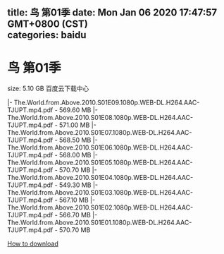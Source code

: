 
title: 鸟 第01季
date: Mon Jan 06 2020 17:47:57 GMT+0800 (CST)    
categories: baidu
---

# 鸟 第01季
size: 5.10 GB
 百度云下载中心
 
|- The.World.from.Above.2010.S01E09.1080p.WEB-DL.H264.AAC-TJUPT.mp4.pdf - 569.60 MB
|- The.World.from.Above.2010.S01E08.1080p.WEB-DL.H264.AAC-TJUPT.mp4.pdf - 571.00 MB
|- The.World.from.Above.2010.S01E07.1080p.WEB-DL.H264.AAC-TJUPT.mp4.pdf - 568.50 MB
|- The.World.from.Above.2010.S01E06.1080p.WEB-DL.H264.AAC-TJUPT.mp4.pdf - 568.00 MB
|- The.World.from.Above.2010.S01E05.1080p.WEB-DL.H264.AAC-TJUPT.mp4.pdf - 570.70 MB
|- The.World.from.Above.2010.S01E04.1080p.WEB-DL.H264.AAC-TJUPT.mp4.pdf - 549.30 MB
|- The.World.from.Above.2010.S01E03.1080p.WEB-DL.H264.AAC-TJUPT.mp4.pdf - 567.10 MB
|- The.World.from.Above.2010.S01E02.1080p.WEB-DL.H264.AAC-TJUPT.mp4.pdf - 566.70 MB
|- The.World.from.Above.2010.S01E01.1080p.WEB-DL.H264.AAC-TJUPT.mp4.pdf - 570.70 MB

[How to download](https://bpcam.bemobtrk.com/go/2ceec3aa-1ca2-46d6-b9ff-aaa5c184517c?jno=1631)